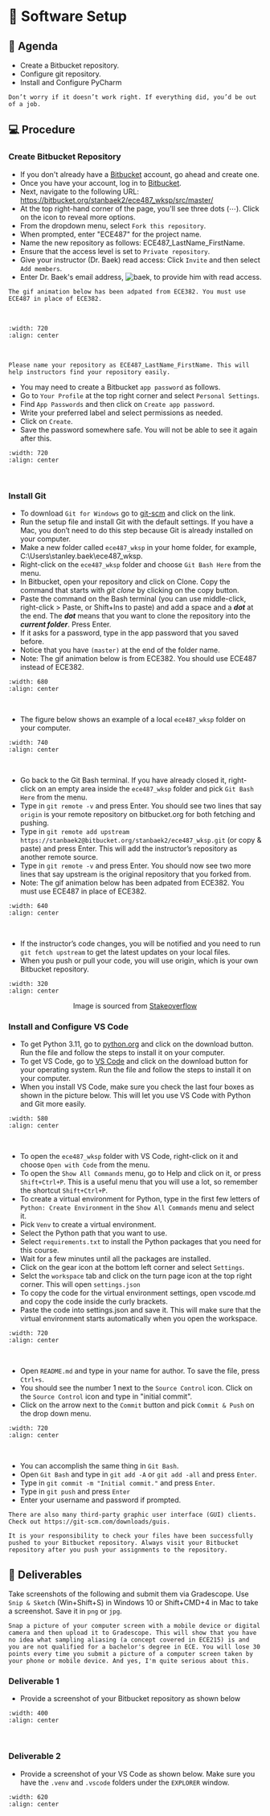 # 🔨 Software Setup

## 📜 Agenda
- Create a Bitbucket repository.
- Configure git repository.
- Install and Configure PyCharm

```{note}
Don’t worry if it doesn’t work right. If everything did, you’d be out of a job.
```

## 💻 Procedure

### Create Bitbucket Repository

- If you don't already have a <a href="https://bitbucket.org/" target="_blank">Bitbucket</a> account, go ahead and create one.
- Once you have your account, log in to <a href="https://bitbucket.org/" target="_blank">Bitbucket</a>.
- Next, navigate to the following URL: <a href="https://bitbucket.org/stanbaek2/ece487_wksp/src/master/" target="_blank">https://bitbucket.org/stanbaek2/ece487_wksp/src/master/</a>
- At the top right-hand corner of the page, you'll see three dots ($\cdots$). Click on the icon to reveal more options.
- From the dropdown menu, select `Fork this repository`. 
- When prompted, enter "ECE487" for the project name.
- Name the new repository as follows: ECE487_LastName_FirstName.
- Ensure that the access level is set to `Private repository`.
- Give your instructor (Dr. Baek) read access: Click `Invite` and then select `Add members`.
- Enter Dr. Baek's email address, ![baek](https://img.shields.io/badge/stanley.baek@afafacademy.af.edu-red), to provide him with read access.

  
```{note}
The gif animation below has been adpated from ECE382. You must use ECE487 in place of ECE382.
```
<br>

```{image} ./figures/GitFork.gif
:width: 720
:align: center
```
<br>

```{important}
Please name your repository as ECE487_LastName_FirstName. This will help instructors find your repository easily.
```

- You may need to create a Bitbucket `app password` as follows.
- Go to `Your Profile` at the top right corner and select `Personal Settings`. 
- Find `App Passwords` and then click on `Create app password`. 
- Write your preferred label and select permissions as needed.
- Click on `Create`.
- Save the password somewhere safe.  You will not be able to see it again after this.

```{image} ./figures/BitBucketAppPassword.gif 
:width: 720
:align: center
```
<br>

### Install Git

- To download `Git for Windows`  go to <a href="https://git-scm.com/download/win" target="_blank">git-scm</a> and click on the link.
- Run the setup file and install Git with the default settings. If you have a Mac, you don’t need to do this step because Git is already installed on your computer.
- Make a new folder called `ece487_wksp` in your home folder, for example, C:\Users\stanley.baek\ece487_wksp.
- Right-click on the `ece487_wksp` folder and choose `Git Bash Here` from the menu.   
- In Bitbucket, open your repository and click on Clone. Copy the command that starts with _git clone_ by clicking on the copy button. 
- Paste the command on the Bash terminal (you can use middle-click, right-click > Paste, or Shift+Ins to paste) and add a space and a **_dot_** at the end.  The **_dot_** means that you want to clone the repository into the **_current folder_**. Press Enter.
- If it asks for a password, type in the app password that you saved before.
- Notice that you have `(master)` at the end of the folder name. 
- Note: The gif animation below is from ECE382. You should use ECE487 instead of ECE382.

```{image} ./figures/GitClone.gif
:width: 680
:align: center
```
<br>

- The figure below shows an example of a local `ece487_wksp` folder on your computer.

```{image} ./figures/workspace_folder.png
:width: 740
:align: center
```

<br>

- Go back to the Git Bash terminal. If you have already closed it, right-click on an empty area inside the `ece487_wksp` folder and pick `Git Bash Here` from the menu.
- Type in `git remote -v` and press Enter.  You should see two lines that say `origin` is your remote repository on bitbucket.org for both fetching and pushing. 
- Type in `git remote add upstream https://stanbaek2@bitbucket.org/stanbaek2/ece487_wksp.git` (or copy & paste) and press Enter.  This will add the instructor’s repository as another remote source.
- Type in `git remote -v` and press Enter.  You should now see two more lines that say upstream is the original repository that you forked from.
- Note: The gif animation below has been adpated from ECE382. You must use ECE487 in place of ECE382.

```{image} ./figures/GitAddUpstream.gif
:width: 640
:align: center
```
<br>

- If the instructor’s code changes, you will be notified and you need to run `git fetch upstream` to get the latest updates on your local files.
- When you push or pull your code, you will use origin, which is your own Bitbucket repository.


```{image} ./figures/FetchUpstream.png
:width: 320
:align: center
```
<center>
Image is sourced from <a href="https://stackoverflow.com/questions/9257533/what-is-the-difference-between-origin-and-upstream-on-github/9257901#9257901" target="_blank">Stakeoverflow</a>
</center>


### Install and Configure VS Code

- To get Python 3.11, go to <a href="https://www.python.org/downloads/" target="_blank">python.org</a> and click on the download button. Run the file and follow the steps to install it on your computer.
- To get VS Code, go to <a href="https://code.visualstudio.com/download" target="_blank">VS Code</a> and click on the download button for your operating system. Run the file and follow the steps to install it on your computer.
- When you install VS Code, make sure you check the last four boxes as shown in the picture below. This will let you use VS Code with Python and Git more easily.

```{image} ./figures/VSCode_Setup.png
:width: 580
:align: center
```
<br>

- To open the `ece487_wksp` folder with VS Code, right-click on it and choose `Open with Code` from the menu.
- To open the `Show All Commands` menu, go to Help and click on it, or press `Shift+Ctrl+P`. This is a useful menu that you will use a lot, so remember the shortcut `Shift+Ctrl+P`.
- To create a virtual environment for Python, type in the first few letters of `Python: Create Environment` in the `Show All Commands` menu and select it.
- Pick `Venv` to create a virtual environment.  
- Select the Python path that you want to use.  
- Select `requirements.txt` to install the Python packages that you need for this course.
- Wait for a few minutes until all the packages are installed.
- Click on the gear icon at the bottom left corner and select `Settings`. 
- Selct the `workspace` tab and click on the turn page icon at the top right corner. This will open `settings.json` 
- To copy the code for the virtual environment settings, open vscode.md and copy the code inside the curly brackets.
- Paste the code into settings.json and save it. This will make sure that the virtual environment starts automatically when you open the workspace.

```{image} ./figures/VirtualEnvSetup.gif
:width: 720
:align: center
```
<br>

- Open `README.md` and type in your name for author.  To save the file, press `Ctrl+s`.
- You should see the number 1 next to the `Source Control` icon.  Click on the `Source Control` icon and type in "initial commit".  
- Click on the arrow next to the `Commit` button and pick `Commit & Push` on the drop down menu.  

```{image} ./figures/GitCommitPush.gif
:width: 720
:align: center
```
<br>

- You can accomplish the same thing in `Git Bash`. 
- Open `Git Bash` and type in `git add -A` or `git add -all` and press `Enter`.
- Type in `git commit -m "Initial commit."` and press `Enter`.
- Type in `git push` and press `Enter`
- Enter your username and password if prompted.

```{tip}
There are also many third-party graphic user interface (GUI) clients. Check out https://git-scm.com/downloads/guis.
```

```{Attention} 
It is your responsibility to check your files have been successfully pushed to your Bitbucket repository. Always visit your Bitbucket repository after you push your assignments to the repository.
```

## 🚚 Deliverables

Take screenshots of the following and submit them via Gradescope.  Use `Snip & Sketch` (Win+Shift+S) in Windows 10 or Shift+CMD+4 in Mac to take a screenshot. Save it in `png` or `jpg`.  

```{warning}
Snap a picture of your computer screen with a mobile device or digital camera and then upload it to Gradescope. This will show that you have no idea what sampling aliasing (a concept covered in ECE215) is and you are not qualified for a bachelor's degree in ECE. You will lose 30 points every time you submit a picture of a computer screen taken by your phone or mobile device. And yes, I'm quite serious about this.
```

### Deliverable 1
- Provide a screenshot of your Bitbucket repository as shown below 
```{image} ./figures/BitbucketPushed.png
:width: 400
:align: center
```

<br>

### Deliverable 2
- Provide a screenshot of your VS Code as shown below. Make sure you have the `.venv` and `.vscode` folders under the `EXPLORER` window.
```{image} ./figures/VSCode_Configured.png
:width: 620
:align: center
```
<br>







